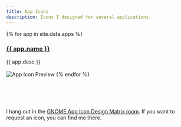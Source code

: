 ```yaml
---
title: App Icons
description: Icons I designed for several applications.
---
```


{% for app in site.data.apps %}
<h3>
    <a href="{{ app.url }}">
        {{ app.name }}
    </a>
</h3>
{{ app.desc }}
<br>
<br>
<img alt="App Icon Preview" src="/images/{{ app.name | downcase | replace: ' ', '-' }}-icon.webp" style="margin-bottom: 5em;">
{% endfor %}

I hang out in the [GNOME App Icon Design Matrix room](https://matrix.to/#/#appicondesign:gnome.org). If you want to request an icon, you can find me there.
